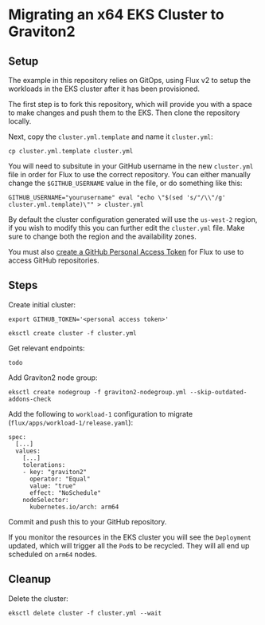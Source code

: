 # Migrating an x64 EKS Cluster to Graviton2

## Setup

The example in this repository relies on GitOps, using Flux v2 to setup the workloads in the EKS cluster after it has been provisioned.

The first step is to fork this repository, which will provide you with a space to make changes and push them to the EKS. Then clone the repository locally.

Next, copy the `cluster.yml.template` and name it `cluster.yml`:

```
cp cluster.yml.template cluster.yml
```

You will need to subsitute in your GitHub username in the new `cluster.yml` file in order for Flux to use the correct repository. You can either manually change the `$GITHUB_USERNAME` value in the file, or do something like this:

```
GITHUB_USERNAME="yourusername" eval "echo \"$(sed 's/"/\\"/g' cluster.yml.template)\"" > cluster.yml
```

By default the cluster configuration generated will use the `us-west-2` region, if you wish to modify this you can further edit the `cluster.yml` file. Make sure to change both the region and the availability zones.

You must also [create a GitHub Personal Access Token](https://docs.github.com/en/github/authenticating-to-github/keeping-your-account-and-data-secure/creating-a-personal-access-token) for Flux to use to access GitHub repositories.



## Steps

Create initial cluster:

```
export GITHUB_TOKEN='<personal access token>'

eksctl create cluster -f cluster.yml
```

Get relevant endpoints:

```
todo
```

Add Graviton2 node group:

```
eksctl create nodegroup -f graviton2-nodegroup.yml --skip-outdated-addons-check
```

Add the following to `workload-1` configuration to migrate (`flux/apps/workload-1/release.yaml`):

```
spec:
  [...]
  values:
    [...]
    tolerations:
    - key: "graviton2"
      operator: "Equal"
      value: "true"
      effect: "NoSchedule"
    nodeSelector:
      kubernetes.io/arch: arm64
```

Commit and push this to your GitHub repository.

If you monitor the resources in the EKS cluster you will see the `Deployment` updated, which will trigger all the `Pod`s to be recycled. They will all end up scheduled on `arm64` nodes.

## Cleanup

Delete the cluster:

```
eksctl delete cluster -f cluster.yml --wait
```